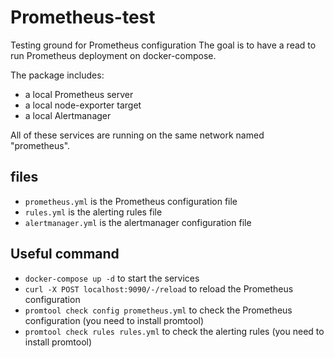 # Prometheus-test

Testing ground for Prometheus configuration
The goal is to have a read to run Prometheus deployment on docker-compose.

The package includes:

- a local Prometheus server
- a local node-exporter target
- a local Alertmanager

All of these services are running on the same network named "prometheus".

## files

- `prometheus.yml` is the Prometheus configuration file
- `rules.yml` is the alerting rules file
- `alertmanager.yml` is the alertmanager configuration file

## Useful command

- `docker-compose up -d` to start the services
- `curl -X POST localhost:9090/-/reload` to reload the Prometheus configuration
- `promtool check config prometheus.yml` to check the Prometheus configuration (you need to install promtool)
- `promtool check rules rules.yml` to check the alerting rules (you need to install promtool)
